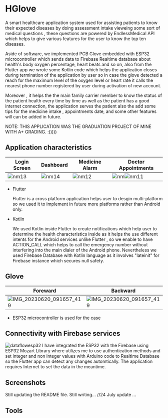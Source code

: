 # HGlove

A smart healthcare application system used for assisting patients to know their expected diseases by doing assessment intake vieweing some sort of medical questions , these questions are powered by EndlessMedical API which helps to give various features for the user to know the top ten diseases. 

Aside of software, we implemented PCB Glove embedded with ESP32 microcontroller which sends data to Firebase Realtime database about health's body oxygen percentage, heart beats and so on, also from the Flutter app we wrote some Kotlin code which helps the application closes during termination of the application by user so in case the glove detected a reach for the maximum level of the oxygen level or heart rate it calls the nearest phone number registered by user during activation of new account.

Moreover , it helps the the main family carrier member to know the status of the patient health every time by time as well as the patient has a good internet connection, the application serves the patient also the add some tips for the medicine intake , appointments date, and some other features will can be added in future.

NOTE: THIS APPLICATION WAS THE GRADUATION PROJECT OF MINE WITH A+ GRADING. :)))))

## Application characteristics
| Login Screen           | Dashboard              | Medicine Alarm |  Doctor Appointments  |
| ---------------------- | ---------------------- | ---------------------- | ---------------------- |
|![nm13](https://github.com/seifibrahim32/HGlove/assets/58334300/f01e2aa4-8232-44ca-8bd8-0b5d0215939a)|![nm14](https://github.com/seifibrahim32/HGlove/assets/58334300/c3cb52e9-421d-4fb3-a50a-463e71729c67) |![nm12](https://github.com/seifibrahim32/HGlove/assets/58334300/16445bd4-4da6-4798-8d83-e4694199d0ad)|![nm](https://github.com/seifibrahim32/HGlove/assets/58334300/7696b071-ca9e-48d9-8c6f-afab08f7ab6e)![nm11](https://github.com/seifibrahim32/HGlove/assets/58334300/866a52ac-0966-4901-ab68-7c8da1434778)
 

- Flutter
  
  Flutter is a cross platform application helps user to desgin multi-platform so we used it to implement in future more platforms rather than Android only.
- Kotlin
  
  We used Kotlin inside Flutter to create notifications which help user to determine the health characteristics inside as it helps the use different intents for the Android services unlike Flutter , so we enable to have ACTION_CALL which helps to call the emergency number without interfering into the main dialer of the Android phone.
  Nevertheless we used Firebase Database with Kotlin language as it involves "lateinit" for Firebase instance which secures null safety.
  
## Glove
| Foreward               | Backward               |
| ---------------------- | ---------------------- |
|![IMG_20230620_091657_419](https://github.com/seifibrahim32/HGlove/assets/58334300/9bf8cc5a-b6e6-472d-bb00-2cf3f3a399b4)|![IMG_20230620_091657_419](https://github.com/seifibrahim32/HGlove/assets/58334300/8dd86e58-c75b-45a8-b5d2-49e2b002c255)|

- ESP32 microcontroller is used for the case 

## Connectivity with Firebase services

  ![dataflowesp32](https://github.com/seifibrahim32/HGlove/assets/58334300/d27e4414-52db-4608-a9d7-3055fca82172)
I have integrated the ESP32 with the Firebase using ESP32 Mozart Library where utilizes me to use authentication methods and set integer and non integer values with Arduino code to Realtime Database so the Flutter app can detect any changes automtically.
The application requires Internet to set the data in the meantime.


## Screenshots

Still updating the README file.
Still writing... //24 July update ...

## Tools
